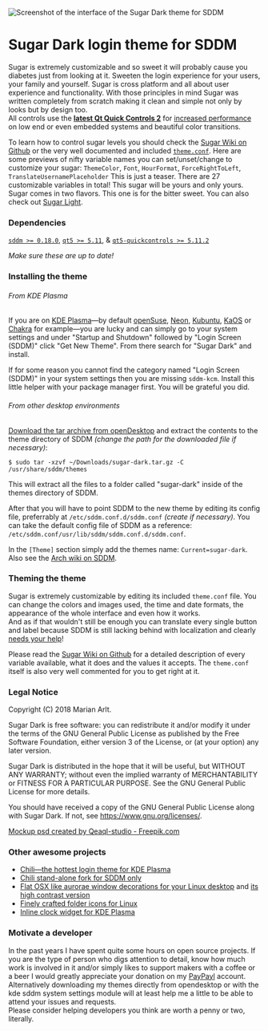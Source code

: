 ![Screenshot of the interface of the Sugar Dark theme for SDDM](Previews/Mockup.jpg "The default interface of the Sugar Dark theme for SDDM")

# Sugar Dark login theme for SDDM

Sugar is extremely customizable and so sweet it will probably cause you diabetes just from looking at it. Sweeten the login experience for your users, your family and yourself. Sugar is cross platform and all about user experience and functionality.
With those principles in mind Sugar was written completely from scratch making it clean and simple not only by looks but by design too.  
All controls use the **[latest Qt Quick Controls 2](http://doc.qt.io/qt-5/qtquickcontrols2-index.html)** for [increased performance](https://blog.qt.io/blog/2015/03/31/qt-quick-controls-for-embedded/) on low end or even embedded systems and beautiful color transitions.

To learn how to control sugar levels you should check the [Sugar Wiki on Github](https://github.com/MarianArlt/sddm-sugar-light/wiki/Before-you-begin) or the very well documented and included [`theme.conf`](theme.conf).
Here are some previews of nifty variable names you can set/unset/change to customize your sugar:
`ThemeColor`, `Font`, `HourFormat`, `ForceRightToLeft`, `TranslateUsernamePlaceholder`
This is just a teaser. There are 27 customizable variables in total! This sugar will be yours and only yours.  
Sugar comes in two flavors. This one is for the bitter sweet. You can also check out [Sugar Light](https://www.opendesktop.org/p/1272119/).  

### Dependencies

[`sddm >= 0.18.0`](https://github.com/sddm/sddm), [`qt5 >= 5.11`](http://doc.qt.io/qt-5/index.html), & [`qt5-quickcontrols >= 5.11.2`](http://doc.qt.io/qt-5/qtquickcontrols2-index.html)

*Make sure these are up to date!*

### Installing the theme

###### From KDE Plasma

If you are on [KDE Plasma](https://www.kde.org/plasma-desktop)—by default [openSuse](https://www.opensuse.org/), [Neon](https://neon.kde.org/), [Kubuntu](https://kubuntu.org/), [KaOS](https://kaosx.us/) or [Chakra](https://www.chakralinux.org/) for example—you are lucky and can simply go to your system settings and under "Startup and Shutdown" followed by "Login Screen (SDDM)" click "Get New Theme". From there search for "Sugar Dark" and install.

If for some reason you cannot find the category named "Login Screen (SDDM)" in your system settings then you are missing `sddm-kcm`. Install this little helper with your package manager first. You will be grateful you did.

###### From other desktop environments

[Download the tar archive from openDesktop](https://www.opendesktop.org/p/1272122) and extract the contents to the theme directory of SDDM *(change the path for the downloaded file if necessary)*:
```
$ sudo tar -xzvf ~/Downloads/sugar-dark.tar.gz -C /usr/share/sddm/themes
```
This will extract all the files to a folder called "sugar-dark" inside of the themes directory of SDDM.  

After that you will have to point SDDM to the new theme by editing its config file, preferrably at `/etc/sddm.conf.d/sddm.conf` *(create if necessary)*. You can take the default config file of SDDM as a reference: `/etc/sddm.conf/usr/lib/sddm/sddm.conf.d/sddm.conf`.  

In the `[Theme]` section simply add the themes name: `Current=sugar-dark`. Also see the [Arch wiki on SDDM](https://wiki.archlinux.org/index.php/SDDM).

### Theming the theme

Sugar is extremely customizable by editing its included `theme.conf` file. You can change the colors and images used, the time and date formats, the appearance of the whole interface and even how it works.  
And as if that wouldn't still be enough you can translate every single button and label because SDDM is still lacking behind with localization and clearly [needs your help](https://github.com/sddm/sddm/wiki/Localization)!

Please read the [Sugar Wiki on Github](https://github.com/MarianArlt/sddm-sugar-light/wiki/Before-you-begin) for a detailed description of every variable available, what it does and the values it accepts. The `theme.conf` itself is also very well commented for you to get right at it.

### Legal Notice

Copyright (C) 2018 Marian Arlt.  

Sugar Dark is free software: you can redistribute it and/or modify it under the terms of the GNU General Public License as published by the Free Software Foundation, either version 3 of the License, or (at your option) any later version.  

Sugar Dark is distributed in the hope that it will be useful, but WITHOUT ANY WARRANTY; without even the implied warranty of MERCHANTABILITY or FITNESS FOR A PARTICULAR PURPOSE. See the GNU General Public License for more details.  

You should have received a copy of the GNU General Public License along with Sugar Dark. If not, see <https://www.gnu.org/licenses/>.

[Mockup psd created by Qeaql-studio - Freepik.com](https://www.freepik.com/free-photos-vectors/mockup)

### Other awesome projects

- [Chili—the hottest login theme for KDE Plasma](https://www.opendesktop.org/p/1214121)
- [Chili stand-alone fork for SDDM only](https://www.opendesktop.org/p/1240784)
- [Flat OSX like aurorae window decorations for your Linux desktop](https://www.opendesktop.org/p/1199822) and [its high contrast version](https://www.opendesktop.org/p/1246756)
- [Finely crafted folder icons for Linux](https://www.opendesktop.org/p/1228310)
- [Inline clock widget for KDE Plasma](https://www.opendesktop.org/p/1245902)

### Motivate a developer

In the past years I have spent quite some hours on open source projects. If you are the type of person who digs attention to detail, know how much work is involved in it and/or simply likes to support makers with a coffee or a beer I would greatly appreciate your donation on my [PayPayl](https://www.paypal.me/marianarlt) account.  
Alternatively downloading my themes directly from opendesktop or with the kde sddm system settings module will at least help me a little to be able to attend your issues and requests.  
Please consider helping developers you think are worth a penny or two, literally.
